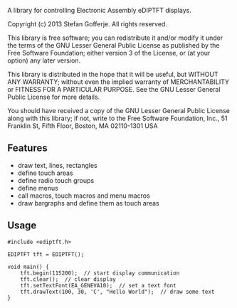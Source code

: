 
A library for controlling Electronic Assembly eDIPTFT displays.

Copyright (c) 2013 Stefan Gofferje. All rights reserved.

This library is free software; you can redistribute it and/or
modify it under the terms of the GNU Lesser General Public
License as published by the Free Software Foundation; either
version 3 of the License, or (at your option) any later
version.

This library is distributed in the hope that it will be
useful, but WITHOUT ANY WARRANTY; without even the implied
warranty of MERCHANTABILITY or FITNESS FOR A PARTICULAR
PURPOSE.  See the GNU Lesser General Public License for more
details.

You should have received a copy of the GNU Lesser General
Public License along with this library; if not, write to the
Free Software Foundation, Inc., 51 Franklin St, Fifth Floor,
Boston, MA 02110-1301 USA

## Features

* draw text, lines, rectangles
* define touch areas
* define radio touch groups
* define menus
* call macros, touch macros and menu macros
* draw bargraphs and define them as touch areas

## Usage

    #include <ediptft.h>

    EDIPTFT tft = EDIPTFT();

    void main() {
        tft.begin(115200);  // start display communication
        tft.clear();  // clear display
        tft.setTextFont(EA_GENEVA10);  // set a text font
        tft.drawText(100, 30, 'C', "Hello World");  // draw some text
    }

